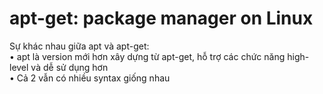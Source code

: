 # apt-get: package manager on Linux

Sự khác nhau giữa apt và apt-get: <br>
• apt là version mới hơn xây dựng từ apt-get, hỗ trợ các chức năng high-level và dễ sử dụng hơn <br>
• Cả 2 vẫn có nhiều syntax giống nhau
